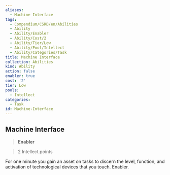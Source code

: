 ```yaml
---
aliases:
  - Machine Interface
tags:
  - Compendium/CSRD/en/Abilities
  - Ability
  - Ability/Enabler
  - Ability/Cost/2
  - Ability/Tier/Low
  - Ability/Pool/Intellect
  - Ability/Categories/Task
title: Machine Interface
collection: Abilities
kind: Ability
action: false
enabler: true
cost: '2'
tier: Low
pools:
  - Intellect
categories:
  - Task
id: Machine-Interface
---
```

## Machine Interface    
>**Enabler**    
>2 Intellect points  
    
For one minute you gain an asset on tasks to discern the level, function, and activation of technological devices that you touch. Enabler.
